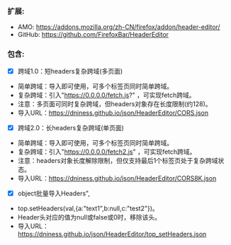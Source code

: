 ### 扩展: 

- AMO: https://addons.mozilla.org/zh-CN/firefox/addon/header-editor/
- GitHub: https://github.com/FirefoxBar/HeaderEditor

### 包含:
- [x] 跨域1.0：短headers复杂跨域(多页面)
 - 简单跨域：导入即可使用，可多个标签页同时简单跨域。
 - 复杂跨域：引入"https://0.0.0.0/fetch.js?" ，可实现fetch跨域。
 - 注意：多页面可同时复杂跨域，但headers对象存在长度限制(约128)。
 - 导入URL：https://dniness.github.io/json/HeaderEditor/CORS.json

- [x] 跨域2.0：长headers复杂跨域(单页面)
 - 简单跨域：导入即可使用，可多个标签页同时简单跨域。
 - 复杂跨域：引入"https://0.0.0.0/fetch2.js" ，可实现fetch跨域。
 - 注意：headers对象长度解除限制，但仅支持最后1个标签页处于复杂跨域状态。
 - 导入URL：https://dniness.github.io/json/HeaderEditor/CORS8K.json


- [x] object批量导入Headers",
 - top.setHeaders(val,{a:"text1",b:null,c:"test2"})。
 - Header头对应的值为null或false或0时，移除该头。
 - 导入URL：https://dniness.github.io/json/HeaderEditor/top_setHeaders.json
